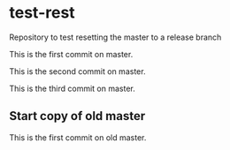 # test-rest
Repository to test resetting the master to a release branch

This is the first commit on master.

This is the second commit on master.

This is the third commit on master.

## Start copy of old master

This is the first commit on old master.